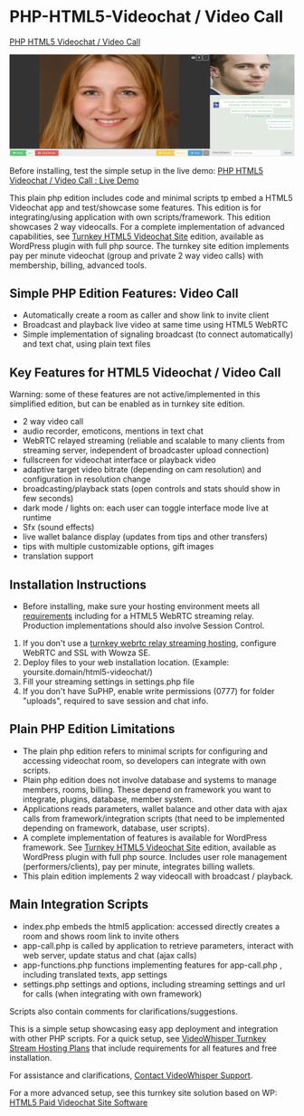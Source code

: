 # PHP-HTML5-Videochat / Video Call

[PHP HTML5 Videochat / Video Call](https://demo.videowhisper.com/videocall-html5-videochat-php//)

![PHP HTML5 Videochat / Video Call](/snapshots/h5a-2way-call.jpg)


Before installing, test the simple setup in the live demo:
[PHP HTML5 Videochat / Video Call : Live Demo](https://demo.videowhisper.com/videocall-html5-videochat-php/)

This plain php edition includes code and minimal scripts tp embed a HTML5 Videochat app and test/showcase some features. This edition is for integrating/using application with own scripts/framework.
This edition showcases 2 way videocalls.
For a complete implementation of advanced capabilities, see [Turnkey HTML5 Videochat Site](https://paidvideochat.com/html5-videochat/) edition, available as WordPress plugin with full php source. The turnkey site edition implements pay per minute videochat (group and private 2 way video calls) with membership, billing, advanced tools.

## Simple PHP Edition Features: Video Call
 * Automatically create a room as caller and show link to invite client
 * Broadcast and playback live video at same time using HTML5 WebRTC
 * Simple implementation of signaling broadcast (to connect automatically) and text chat, using plain text files
 

##  Key Features for HTML5 Videochat / Video Call
Warning: some of these features are not active/implemented in this simplified edition, but can be enabled as in turnkey site edition.
 * 2 way video call
 * audio recorder, emoticons, mentions in text chat
 * WebRTC relayed streaming (reliable and scalable to many clients from streaming server, independent of broadcaster upload connection)
 * fullscreen for videochat interface or playback video
 * adaptive target video bitrate (depending on cam resolution) and configuration in resolution change
 * broadcasting/playback stats (open controls and stats should show in few seconds)
 * dark mode / lights on: each user can toggle interface mode live at runtime
 * Sfx (sound effects)
 * live wallet balance display (updates from tips and other transfers)
 * tips with multiple customizable options, gift images
 * translation support

## Installation Instructions
 * Before installing, make sure your hosting environment meets all [requirements](https://videowhisper.com/?p=Requirements) including for a HTML5 WebRTC streaming relay. Production implementations should also involve Session Control. 
  
 1. If you don't use a [turnkey webrtc relay streaming hosting](https://webrtchost.com/hosting-plans/), configure WebRTC and SSL with Wowza SE.
 2. Deploy files to your web installation location. (Example: yoursite.domain/html5-videochat/)
 3. Fill your streaming settings in settings.php file
 4. If you don't have SuPHP, enable write permissions (0777) for folder "uploads", required to save session and chat info.

## Plain PHP Edition Limitations
 * The plain php edition refers to minimal scripts for configuring and accessing videochat room, so developers can integrate with own scripts. 
 * Plain php edition does not involve database and systems to manage members, rooms, billing. These depend on framework you want to integrate, plugins, database, member system. 
 * Applications reads parameters, wallet balance and other data with ajax calls from framework/integration scripts (that need to be implemented depending on framework, database, user scripts).
 * A complete implementation of features is available for WordPress framework. See [Turnkey HTML5 Videochat Site](https://paidvideochat.com/html5-videochat/) edition, available as WordPress plugin with full php source. Includes user role management (performers/clients), pay per minute, integrates billing wallets.
 * This plain edition implements 2 way videocall with broadcast / playback.
 
## Main Integration Scripts
 * index.php embeds the html5 application: accessed directly creates a room and shows room link to invite others
 * app-call.php is called by application to retrieve parameters, interact with web server, update status and chat (ajax calls)
 * app-functions.php functions implementing features for app-call.php , including translated texts, app settings
 * settings.php settings and options, including streaming settings and url for calls (when integrating with own framework)

Scripts also contain comments for clarifications/suggestions. 

This is a simple setup showcasing easy app deployment and integration with other PHP scripts. 
For a quick setup, see [VideoWhisper Turnkey Stream Hosting Plans](https://webrtchost.com/hosting-plans/) that include requirements for all features and free installation.

For assistance and clarifications, [Contact VideoWhisper Support](https://videowhisper.com/tickets_submit.php).


For a more advanced setup, see this turnkey site solution based on WP: 
[HTML5 Paid Videochat Site Software](https://paidvideochat.com/html5-videochat/) 

